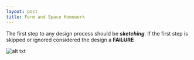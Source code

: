 ```yaml
---
layout: post
title: Form and Space Homework
---
```

The first step to any design process should be *__sketching__*.
If the first step is skipped or ignored considered the design a **~~FAILURE~~**

![alt txt](http://www.upsidelearning.com/blog/wp-content/uploads/2011/07/Some-Thoughts-On-Failure.jpg "skipping the first step")

